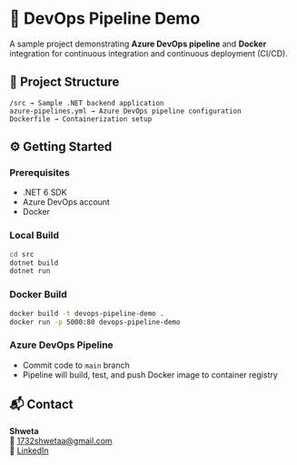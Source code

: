 # 🚀 DevOps Pipeline Demo

A sample project demonstrating **Azure DevOps pipeline** and **Docker** integration for continuous integration and continuous deployment (CI/CD).

## 📁 Project Structure

```
/src → Sample .NET backend application  
azure-pipelines.yml → Azure DevOps pipeline configuration  
Dockerfile → Containerization setup
```

## ⚙️ Getting Started

### Prerequisites
- .NET 6 SDK
- Azure DevOps account
- Docker

### Local Build
```bash
cd src
dotnet build
dotnet run
```

### Docker Build
```bash
docker build -t devops-pipeline-demo .
docker run -p 5000:80 devops-pipeline-demo
```

### Azure DevOps Pipeline
- Commit code to `main` branch
- Pipeline will build, test, and push Docker image to container registry

## 📬 Contact
**Shweta**  
📧 1732shwetaa@gmail.com  
💼 [LinkedIn](https://www.linkedin.com/in/your-profile)